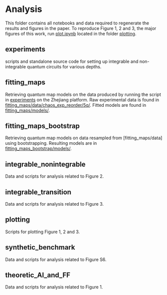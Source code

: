 # Analysis

This folder contains all notebooks and data required to regenerate the results and figures in the paper.
To reproduce Figure 1, 2 and 3, the major figures of this work, run [plot.ipynb](plotting/plot.ipynb) located in the folder [plotting](plotting/).

## experiments

scripts and standalone source code for setting up integrable and non-integrable quantum circuits for various depths.

## fitting_maps

Retrieving quantum map models on the data produced by running the script in [experiments](experiments/) on the Zhejiang platform.
Raw experimental data is found in [fitting_maps/data/chaos_exp_reorder/5q/](fitting_maps/data/chaos_exp_reorder/5q/). 
Fitted models are found in [fitting_maps/models/](fitting_maps/models/).

## fitting_maps_bootstrap

Retrieving quantum map models on data resampled from [fitting_maps/data] using bootstrapping. Resulting models are in [fitting_maps_bootstrap/models/](fitting_maps_bootstrap/models/).

## integrable_nonintegrable

Data and scripts for analysis related to Figure 2.

## integrable_transition

Data and scripts for analysis related to Figure 3.

## plotting

Scripts for plotting Figure 1, 2 and 3.

## synthetic_benchmark 

Data and scripts for analysis related to Figure S6.

## theoretic_AI_and_FF

Data and scripts for analysis related to Figure 1.

